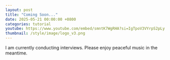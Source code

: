 ```yaml
---
layout: post
title: "Coming Soon..."
date: 2025-05-21 00:00:00 +0800
categories: tutorial
youtube: https://www.youtube.com/embed/smntK7WgRHA?si=IgTpoV3VYrpS2pLy
thumbnail: /style/image/logo_v3.png
---
```


I am currently conducting interviews. Please enjoy peaceful music in the meantime.
